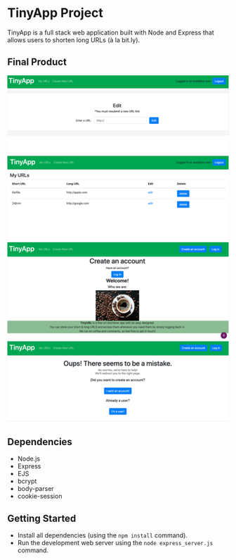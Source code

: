 # TinyApp Project

TinyApp is a full stack web application built with Node and Express that allows users to shorten long URLs (à la bit.ly).

## Final Product

!["Full edit feature"](https://github.com/odgerey/tinyurl/blob/master/docs/urls_editFeature.png)
!["Main user's account page with edit and delete features"](https://github.com/odgerey/tinyurl/blob/master/docs/urls_index.png)
!["New user welcome page"](https://github.com/odgerey/tinyurl/blob/master/docs/urls_register.png)
!["Dynamic errors page for customer experience"](https://github.com/odgerey/tinyurl/blob/master/docs/urls_errors.png)
## Dependencies

- Node.js
- Express
- EJS
- bcrypt
- body-parser
- cookie-session

## Getting Started

- Install all dependencies (using the `npm install` command).
- Run the development web server using the `node express_server.js` command.